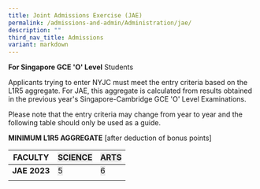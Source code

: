 ```yaml
---
title: Joint Admissions Exercise (JAE)
permalink: /admissions-and-admin/Administration/jae/
description: ""
third_nav_title: Admissions
variant: markdown
---
```

**For Singapore GCE 'O' Level** Students

Applicants trying to enter NYJC must meet the entry criteria based on the L1R5 aggregate. For JAE, this aggregate is calculated from results obtained in the previous year's Singapore-Cambridge GCE 'O' Level Examinations.

Please note that the entry criteria may change from year to year and the following table should only be used as a guide.

**MINIMUM L1R5 AGGREGATE** [after deduction of bonus points]

<table class="tg">
<thead>
  <tr>
    <th class="tg-c1uv"><span style="font-weight:700;font-style:inherit">FACULTY</span></th>
    <th class="tg-x4kc"><span style="font-weight:inherit;font-style:inherit;background-color:#EAEAEA">SCIENCE</span></th>
    <th class="tg-x4kc"><span style="font-weight:inherit;font-style:inherit;background-color:#EAEAEA">ARTS</span></th>
	</tr></thead>

<tbody>
  <tr>
    <td class="tg-c1uv"><span style="font-weight:700;font-style:inherit">JAE 2023</span></td>
    <td class="tg-x4kc"><span style="font-weight:inherit;font-style:inherit;background-color:#EAEAEA">5</span></td>
    <td class="tg-x4kc"><span style="font-weight:inherit;font-style:inherit;background-color:#EAEAEA">6</span></td>
  </tr>
  <tr>
    <td class="tg-0lax"></td>
    <td class="tg-0lax"></td>
    <td class="tg-0lax"></td>
  </tr>
</tbody>
</table>

<!--Go [here](https://nanyangjc.moe.edu.sg/2022/02/04/online-jae-appeal/) for information on appealing to NYJC.-->

<!--Click <a href="/joint-admission-exercise-2024/" target="_blank" rel="noopener">here</a> for JAE 2024 information.-->